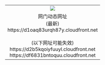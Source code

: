 ﻿<table>
  <tr></tr>
  <tr><td colspan=2 align=center><img src="https://d1oaq83urqh87y.cloudfront.net/Up/oGate.jpg" /></td></tr>
  <tr><td colspan=2 align=center>网门动态网址<br/>(最新)
<br>https://d1oaq83urqh87y.cloudfront.net
<br/><br/>(以下网址可能失效)
<br>https://d2b5kqoiyfuuyl.cloudfront.net
<br>https://df6831bntoquu.cloudfront.net
    </td>
  </tr>
</table>
